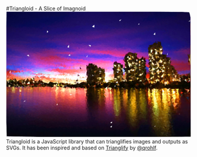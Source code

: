 #Triangloid - A Slice of Imagnoid
![Triangloid Preview](sample/skyline-output.jpg)
Triangloid is a JavaScript library that can trianglifies images and outputs as SVGs. It has been inspired and based on [Trianglify](https://github.com/qrohlf/trianglify) by [@qrohlf](https://github.com/qrohlf/).

